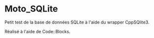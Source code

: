 # Moto_SQLite
Petit test de la base de données SQLite à l'aide du wrapper CppSQlite3.

Réalisé à l'aide de Code::Blocks.
